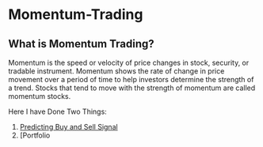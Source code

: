 # Momentum-Trading


## What is Momentum Trading?
Momentum is the speed or velocity of price changes in stock, security, or tradable
instrument. Momentum shows the rate of change in price movement over a period of
time to help investors determine the strength of a trend. Stocks that tend to move with
the strength of momentum are called momentum stocks.

Here I have Done Two Things:
1. [Predicting Buy and Sell Signal](Momentum_Trading_Predicting_Signals(Buy,Sell).ipynb)
2. [Portfolio 
